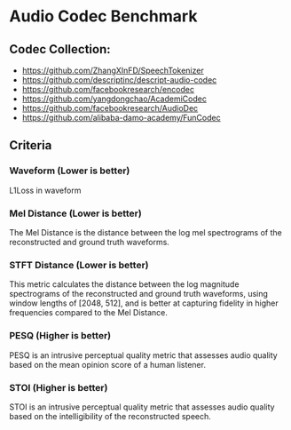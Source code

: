 # Audio Codec Benchmark

## Codec Collection:

- https://github.com/ZhangXInFD/SpeechTokenizer
- https://github.com/descriptinc/descript-audio-codec
- https://github.com/facebookresearch/encodec
- https://github.com/yangdongchao/AcademiCodec
- https://github.com/facebookresearch/AudioDec
- https://github.com/alibaba-damo-academy/FunCodec

## Criteria

### Waveform (Lower is better)

L1Loss in waveform

### Mel Distance (Lower is better)

The Mel Distance is the distance between the log mel spectrograms of the reconstructed and ground truth waveforms.

### STFT Distance (Lower is better)

This metric calculates the distance between the log magnitude spectrograms of the reconstructed and ground truth
waveforms, using window lengths of [2048, 512], and is better at capturing fidelity in higher frequencies compared to
the Mel Distance.

### PESQ (Higher is better)

PESQ is an intrusive perceptual quality metric that assesses audio quality based on the mean opinion score of a
human listener.

### STOI (Higher is better)

STOI is an intrusive perceptual quality metric that assesses audio quality based on the intelligibility of the
reconstructed speech.

